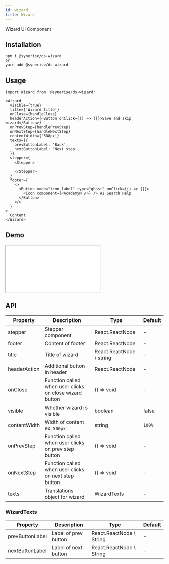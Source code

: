 ```yaml
---
id: wizard
title: Wizard
---
```


Wizard UI Component

## Installation
```
npm i @synerise/ds-wizard
or
yarn add @synerise/ds-wizard
```

## Usage
```
import Wizard from '@synerise/ds-wizard'

<Wizard
  visible={true}
  title={'Wizard title'}
  onClose={handleClose}
  headerAction={<Button onClick={() => {}}>Save and skip wizard</Button>}
  onPrevStep={handlePrevStep}
  onNextStep={handleNextStep}
  contentWidth={'588px'}
  texts={{
    prevButtonLabel: 'Back',
    nextButtonLabel: 'Next step',
  }}
  stepper={
    <Stepper>
      ...
    </Stepper>
  }
  footer={
    <>
      <Button mode="icon-label" type="ghost" onClick={() => {}}>
        <Icon component={<AcademyM />} /> AI Search Help
      </Button>
    </>
  }
>
  Content
</Wizard>

```

## Demo

<iframe src="/storybook-static/iframe.html?id=components-wizard--default"></iframe>

## API

| Property     | Description                                             | Type                     | Default |
| ---          | ---                                                     | ---                      | ---     |
| stepper      | Stepper component                                       | React.ReactNode          | -       |
| footer       | Content of footer                                       | React.ReactNode          | -       |
| title        | Title of wizard                                         | React.ReactNode \ string | -       |
| headerAction | Additional button in header                             | React.ReactNode          | -       |
| onClose      | Function called when user clicks on close wizard button | () => void               | -       |
| visible      | Whether wizard is visible                               | boolean                  | false   |
| contentWidth | Width of content ex: `500px`                            | string                   | `100%`  |
| onPrevStep   | Function called when user clicks on prev step button    | () => void               | -       |
| onNextStep   | Function called when user clicks on next step button    | () => void               | -       |
| texts        | Translations object for wizard                          | WizardTexts              | -       |
 
### WizardTexts
| Property        | Description          | Type                     | Default |
| ---             | ---                  | ---                      | ---     |
| prevButtonLabel | Label of prev button | React.ReactNode \ String | -       |
| nextButtonLabel | Label of next button | React.ReactNode \ String | -       |

